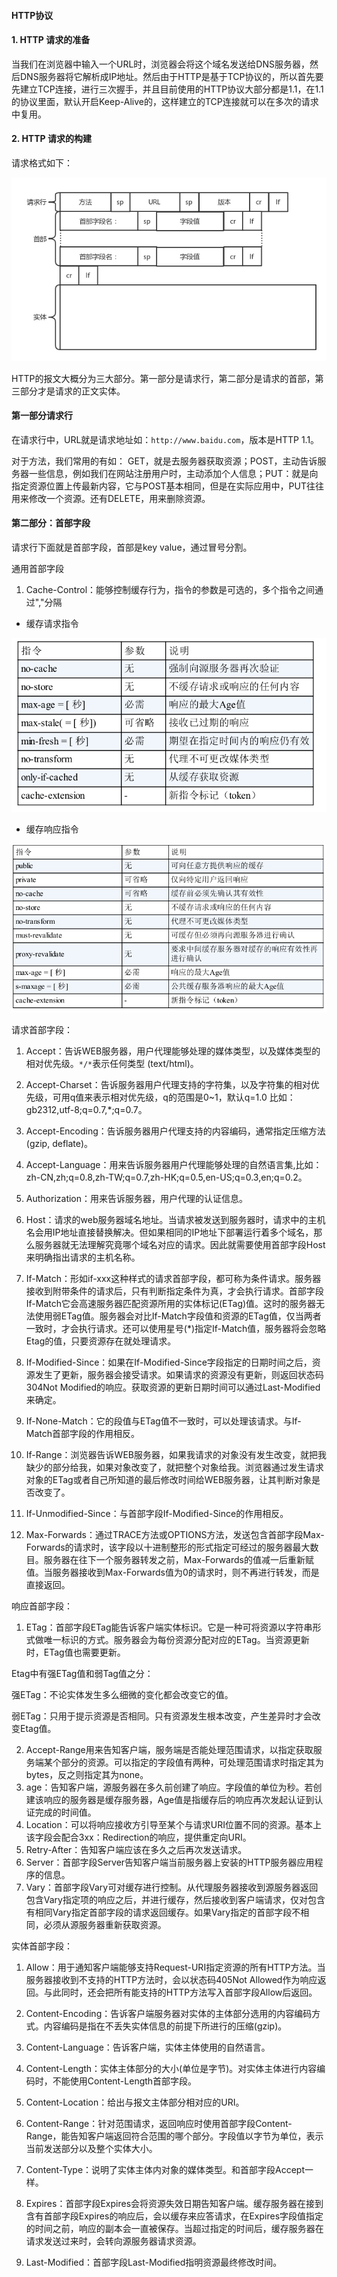 #### HTTP协议

#### 1. HTTP 请求的准备

当我们在浏览器中输入一个URL时，浏览器会将这个域名发送给DNS服务器，然后DNS服务器将它解析成IP地址。然后由于HTTP是基于TCP协议的，所以首先要先建立TCP连接，进行三次握手，并且目前使用的HTTP协议大部分都是1.1，在1.1的协议里面，默认开启Keep-Alive的，这样建立的TCP连接就可以在多次的请求中复用。

#### 2. HTTP 请求的构建

请求格式如下：

![http](../images/net/httprequet.jpg)

HTTP的报文大概分为三大部分。第一部分是请求行，第二部分是请求的首部，第三部分才是请求的正文实体。

#### 第一部分请求行

在请求行中，URL就是请求地址如：```http://www.baidu.com```，版本是HTTP 1.1。

对于方法，我们常用的有如： GET，就是去服务器获取资源；POST，主动告诉服务器一些信息，例如我们在网站注册用户时，主动添加个人信息；PUT：就是向指定资源位置上传最新内容，它与POST基本相同，但是在实际应用中，PUT往往用来修改一个资源。还有DELETE，用来删除资源。

#### 第二部分：首部字段

请求行下面就是首部字段，首部是key value，通过冒号分割。

通用首部字段

1. Cache-Control：能够控制缓存行为，指令的参数是可选的，多个指令之间通过","分隔

* 缓存请求指令

![cache](../images/net/requestCache.png)

* 缓存响应指令

![cache](../images/net/responseCache.png)

 



请求首部字段：

1. Accept：告诉WEB服务器，用户代理能够处理的媒体类型，以及媒体类型的相对优先级。```*/*```表示任何类型 (text/html)。
2. Accept-Charset：告诉服务器用户代理支持的字符集，以及字符集的相对优先级，可用q值来表示相对优先级，q的范围是0~1，默认q=1.0 比如：gb2312,utf-8;q=0.7,*;q=0.7。

3. Accept-Encoding：告诉服务器用户代理支持的内容编码，通常指定压缩方法(gzip, deflate)。

4. Accept-Language：用来告诉服务器用户代理能够处理的自然语言集,比如：zh-CN,zh;q=0.8,zh-TW;q=0.7,zh-HK;q=0.5,en-US;q=0.3,en;q=0.2。

5. Authorization：用来告诉服务器，用户代理的认证信息。
6. Host：请求的web服务器域名地址。当请求被发送到服务器时，请求中的主机名会用IP地址直接替换解决。但如果相同的IP地址下部署运行着多个域名，那么服务器就无法理解究竟哪个域名对应的请求。因此就需要使用首部字段Host来明确指出请求的主机名称。
7. If-Match：形如if-xxx这种样式的请求首部字段，都可称为条件请求。服务器接收到附带条件的请求后，只有判断指定条件为真，才会执行请求。首部字段If-Match它会高速服务器匹配资源所用的实体标记(ETag)值。这时的服务器无法使用弱ETag值。服务器会对比If-Match字段值和资源的ETag值，仅当两者一致时，才会执行请求。还可以使用星号(*)指定If-Match值，服务器将会忽略Etag的值，只要资源存在就处理请求。
8. If-Modified-Since：如果在If-Modified-Since字段指定的日期时间之后，资源发生了更新，服务器会接受请求。如果请求的资源没有更新，则返回状态码304Not Modified的响应。获取资源的更新日期时间可以通过Last-Modified来确定。
9. If-None-Match：它的段值与ETag值不一致时，可以处理该请求。与If-Match首部字段的作用相反。
10. If-Range：浏览器告诉WEB服务器，如果我请求的对象没有发生改变，就把我缺少的部分给我，如果对象改变了，就把整个对象给我。浏览器通过发生请求对象的ETag或者自己所知道的最后修改时间给WEB服务器，让其判断对象是否改变了。
11. If-Unmodified-Since：与首部字段If-Modified-Since的作用相反。
12. Max-Forwards：通过TRACE方法或OPTIONS方法，发送包含首部字段Max-Forwards的请求时，该字段以十进制整形的形式指定可经过的服务器最大数目。服务器在往下一个服务器转发之前，Max-Forwards的值减一后重新赋值。当服务器接收到Max-Forwards值为0的请求时，则不再进行转发，而是直接返回。



响应首部字段：

1. ETag：首部字段ETag能告诉客户端实体标识。它是一种可将资源以字符串形式做唯一标识的方式。服务器会为每份资源分配对应的ETag。当资源更新时，ETag值也需要更新。

Etag中有强ETag值和弱Tag值之分：

强ETag：不论实体发生多么细微的变化都会改变它的值。

弱ETag：只用于提示资源是否相同。只有资源发生根本改变，产生差异时才会改变Etag值。

2. Accept-Range用来告知客户端，服务端是否能处理范围请求，以指定获取服务端某个部分的资源。可以指定的字段值有两种，可处理范围请求时指定其为bytes，反之则指定其为none。
3. age：告知客户端，源服务器在多久前创建了响应。字段值的单位为秒。若创建该响应的服务器是缓存服务器，Age值是指缓存后的响应再次发起认证到认证完成的时间值。
4. Location：可以将响应接收方引导至某个与请求URI位置不同的资源。基本上该字段会配合3xx：Redirection的响应，提供重定向URI。
5. Retry-After：告知客户端应该在多久之后再次发送请求。
6. Server：首部字段Server告知客户端当前服务器上安装的HTTP服务器应用程序的信息。
7. Vary：首部字段Vary可对缓存进行控制。从代理服务器接收到源服务器返回包含Vary指定项的响应之后，并进行缓存，然后接收到客户端请求，仅对包含有相同Vary指定首部字段的请求返回缓存。如果Vary指定的首部字段不相同，必须从源服务器重新获取资源。

实体首部字段：

1. Allow：用于通知客户端能够支持Request-URI指定资源的所有HTTP方法。当服务器接收到不支持的HTTP方法时，会以状态码405Not Allowed作为响应返回。与此同时，还会把所有能支持的HTTP方法写入首部字段Allow后返回。

2. Content-Encoding：告诉客户端服务器对实体的主体部分选用的内容编码方式。内容编码是指在不丢失实体信息的前提下所进行的压缩(gzip)。

3. Content-Language：告诉客户端，实体主体使用的自然语言。

4. Content-Length：实体主体部分的大小(单位是字节)。对实体主体进行内容编码时，不能使用Content-Length首部字段。

5. Content-Location：给出与报文主体部分相对应的URI。

6. Content-Range：针对范围请求，返回响应时使用首部字段Content-Range，能告知客户端返回符合范围的哪个部分。字段值以字节为单位，表示当前发送部分以及整个实体大小。

7. Content-Type：说明了实体主体内对象的媒体类型。和首部字段Accept一样。

8. Expires：首部字段Expires会将资源失效日期告知客户端。缓存服务器在接到含有首部字段Expires的响应后，会以缓存来应答请求，在Expires字段值指定的时间之前，响应的副本会一直被保存。当超过指定的时间后，缓存服务器在请求发送过来时，会转向源服务器请求资源。

9. Last-Modified：首部字段Last-Modified指明资源最终修改时间。

   

